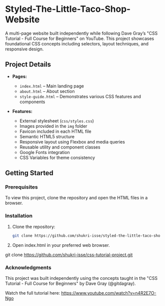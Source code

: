 # Styled-The-Little-Taco-Shop-Website

A multi-page website built independently while following Dave Gray’s "CSS Tutorial - Full Course for Beginners" on YouTube. This project showcases foundational CSS concepts including selectors, layout techniques, and responsive design.

## Project Details

- **Pages:**
  - `index.html` – Main landing page
  - `about.html` – About section
  - `style-guide.html` – Demonstrates various CSS features and components

- **Features:**
  - External stylesheet (`css/styles.css`)
  - Images provided in the `img` folder
  - Favicon included in each HTML file
  - Semantic HTML5 structure
  - Responsive layout using Flexbox and media queries
  - Reusable utility and component classes
  - Google Fonts integration
  - CSS Variables for theme consistency

## Getting Started

### Prerequisites
To view this project, clone the repository and open the HTML files in a browser.

### Installation
1. Clone the repository:
   ```bash
   git clone https://github.com/shukri-isse/styled-the-little-taco-shop-website.git
2. Open index.html in your preferred web browser.

git clone https://github.com/shukri-isse/css-tutorial-project.git


### Acknowledgments

This project was built independently using the concepts taught in the "CSS Tutorial - Full Course for Beginners" by Dave Gray (@gitdagray).

Watch the full tutorial here:
https://www.youtube.com/watch?v=n4R2E7O-Ngo
